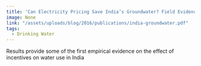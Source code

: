 ```yaml
---
title: 'Can Electricity Pricing Save India’s Groundwater? Field Evidence from a Novel Policy Mechanism in Gujarat'
image: None
link: "/assets/uploads/blog/2016/publications/india-groundwater.pdf"
tags:
  - Drinking Water
---
```


Results provide some of the first empirical evidence on the effect of incentives on water use in India
